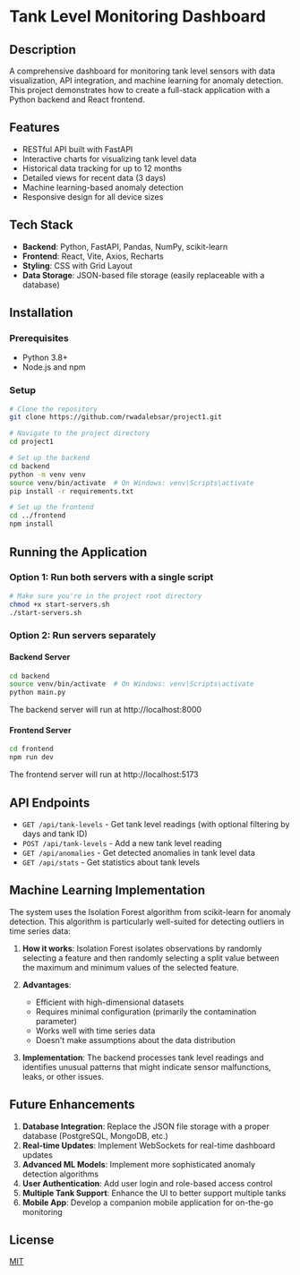 # Tank Level Monitoring Dashboard

## Description
A comprehensive dashboard for monitoring tank level sensors with data visualization, API integration, and machine learning for anomaly detection. This project demonstrates how to create a full-stack application with a Python backend and React frontend.

## Features
- RESTful API built with FastAPI
- Interactive charts for visualizing tank level data
- Historical data tracking for up to 12 months
- Detailed views for recent data (3 days)
- Machine learning-based anomaly detection
- Responsive design for all device sizes

## Tech Stack
- **Backend**: Python, FastAPI, Pandas, NumPy, scikit-learn
- **Frontend**: React, Vite, Axios, Recharts
- **Styling**: CSS with Grid Layout
- **Data Storage**: JSON-based file storage (easily replaceable with a database)

## Installation

### Prerequisites
- Python 3.8+
- Node.js and npm

### Setup

```bash
# Clone the repository
git clone https://github.com/rwadalebsar/project1.git

# Navigate to the project directory
cd project1

# Set up the backend
cd backend
python -m venv venv
source venv/bin/activate  # On Windows: venv\Scripts\activate
pip install -r requirements.txt

# Set up the frontend
cd ../frontend
npm install
```

## Running the Application

### Option 1: Run both servers with a single script
```bash
# Make sure you're in the project root directory
chmod +x start-servers.sh
./start-servers.sh
```

### Option 2: Run servers separately

#### Backend Server
```bash
cd backend
source venv/bin/activate  # On Windows: venv\Scripts\activate
python main.py
```
The backend server will run at http://localhost:8000

#### Frontend Server
```bash
cd frontend
npm run dev
```
The frontend server will run at http://localhost:5173

## API Endpoints

- `GET /api/tank-levels` - Get tank level readings (with optional filtering by days and tank ID)
- `POST /api/tank-levels` - Add a new tank level reading
- `GET /api/anomalies` - Get detected anomalies in tank level data
- `GET /api/stats` - Get statistics about tank levels

## Machine Learning Implementation

The system uses the Isolation Forest algorithm from scikit-learn for anomaly detection. This algorithm is particularly well-suited for detecting outliers in time series data:

1. **How it works**: Isolation Forest isolates observations by randomly selecting a feature and then randomly selecting a split value between the maximum and minimum values of the selected feature.
2. **Advantages**:
   - Efficient with high-dimensional datasets
   - Requires minimal configuration (primarily the contamination parameter)
   - Works well with time series data
   - Doesn't make assumptions about the data distribution

3. **Implementation**: The backend processes tank level readings and identifies unusual patterns that might indicate sensor malfunctions, leaks, or other issues.

## Future Enhancements

1. **Database Integration**: Replace the JSON file storage with a proper database (PostgreSQL, MongoDB, etc.)
2. **Real-time Updates**: Implement WebSockets for real-time dashboard updates
3. **Advanced ML Models**: Implement more sophisticated anomaly detection algorithms
4. **User Authentication**: Add user login and role-based access control
5. **Multiple Tank Support**: Enhance the UI to better support multiple tanks
6. **Mobile App**: Develop a companion mobile application for on-the-go monitoring

## License
[MIT](https://choosealicense.com/licenses/mit/)
